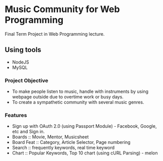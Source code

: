 # Music Community for Web Programming #

Final Term Project in Web Programming lecture.

## Using tools ##

* NodeJS
* MySQL

### Project Objective ###

* To make people listen to music, handle with instruments by using webpage outside due to overtime work or busy days.
* To create a sympathetic community with several music genres.

### Features ###

* Sign up with OAuth 2.0 (using Passport Module) - Facebook, Google, etc and Sign in.
* Boards :: Movie, Mentor, Musicsheet
* Board Feat :: Category, Article Selector, Page numbering
* Search :: frequently keywords, real time keyword
* Chart :: Popular Keywords, Top 10 chart (using cURL Parsing) - melon